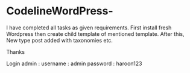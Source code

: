 # CodelineWordPress-

I have completed all tasks as given requirements. First install fresh Wordpress then create child template of mentioned template.
After this, New type post added with taxonomies etc.


Thanks


Login admin :
username  : admin 
password  : haroon123